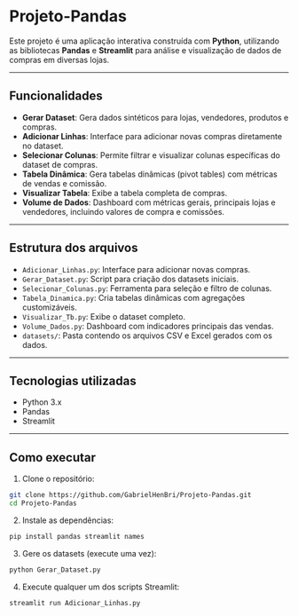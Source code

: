 # Projeto-Pandas

Este projeto é uma aplicação interativa construída com **Python**, utilizando as bibliotecas **Pandas** e **Streamlit** para análise e visualização de dados de compras em diversas lojas.

---

## Funcionalidades

- **Gerar Dataset**: Gera dados sintéticos para lojas, vendedores, produtos e compras.
- **Adicionar Linhas**: Interface para adicionar novas compras diretamente no dataset.
- **Selecionar Colunas**: Permite filtrar e visualizar colunas específicas do dataset de compras.
- **Tabela Dinâmica**: Gera tabelas dinâmicas (pivot tables) com métricas de vendas e comissão.
- **Visualizar Tabela**: Exibe a tabela completa de compras.
- **Volume de Dados**: Dashboard com métricas gerais, principais lojas e vendedores, incluindo valores de compra e comissões.

---

## Estrutura dos arquivos

- `Adicionar_Linhas.py`: Interface para adicionar novas compras.
- `Gerar_Dataset.py`: Script para criação dos datasets iniciais.
- `Selecionar_Colunas.py`: Ferramenta para seleção e filtro de colunas.
- `Tabela_Dinamica.py`: Cria tabelas dinâmicas com agregações customizáveis.
- `Visualizar_Tb.py`: Exibe o dataset completo.
- `Volume_Dados.py`: Dashboard com indicadores principais das vendas.
- `datasets/`: Pasta contendo os arquivos CSV e Excel gerados com os dados.

---

## Tecnologias utilizadas

- Python 3.x
- Pandas
- Streamlit

---

## Como executar

1. Clone o repositório:

```bash
git clone https://github.com/GabrielHenBri/Projeto-Pandas.git
cd Projeto-Pandas
```

2. Instale as dependências:
```bash
pip install pandas streamlit names
```

3. Gere os datasets (execute uma vez):
```bash
python Gerar_Dataset.py
```

4. Execute qualquer um dos scripts Streamlit:
```bash
streamlit run Adicionar_Linhas.py
```



